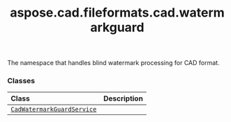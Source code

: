 ﻿---
title: aspose.cad.fileformats.cad.watermarkguard
second_title: Aspose.CAD for Python via .NET API References
description: 
type: docs
weight: 10
url: /python-net/aspose.cad.fileformats.cad.watermarkguard/
is_root: false
---

The namespace that handles blind watermark processing for CAD format.

### Classes
| Class | Description |
| :- | :- |
| [`CadWatermarkGuardService`](/cad/python-net/aspose.cad.fileformats.cad.watermarkguard/cadwatermarkguardservice) |  |


